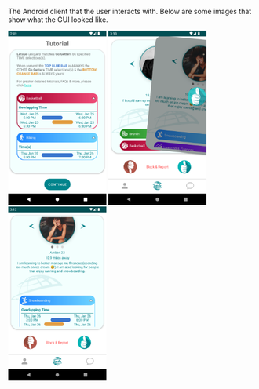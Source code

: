 The Android client that the user interacts with. Below are some images that show what the GUI looked like.

<img src="images/tutorial.png" alt="Logo" width="200"> <img src="images/swiping.png" alt="Logo" width="200"> <img src="images/user_card.png" alt="Logo" width="200">
